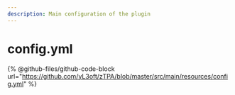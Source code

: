 ```yaml
---
description: Main configuration of the plugin
---
```


# config.yml

{% @github-files/github-code-block url="https://github.com/yL3oft/zTPA/blob/master/src/main/resources/config.yml" %}
